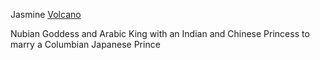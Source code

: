 Jasmine 
[Volcano](https://blogs-images.forbes.com/trevornace/files/2016/08/Sakurajima-eruption-volcano-1200x764.jpg?width=960)

Nubian Goddess and Arabic King with an Indian and Chinese Princess to marry a Columbian Japanese Prince 
